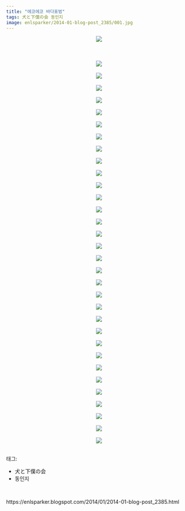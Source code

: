 ```yaml
---
title: "에코에코 바다표범"
tags: 犬と下僕の会 동인지
image: enlsparker/2014-01-blog-post_2385/001.jpg
---
```

<div class="article">
<div class="post-body entry-content" id="post-body-4769722605300811801" itemprop="description articleBody">
<div class="separator" style="clear: both; text-align: center;">
<a href="//1.bp.blogspot.com/-DDwGdRES6xw/UuKHQbHJixI/AAAAAAAAD7I/P8Q8SeWWtrw/s1600/001_ch16335.jpg" imageanchor="1" style="margin-left: 1em; margin-right: 1em;"><img border="0" src="{{ site.nasurl }}/enlsparker/2014-01-blog-post_2385/001_ch16335.jpg"/></a></div>
<br/>
<a name="more"></a><br/>
<br/>
<div class="separator" style="clear: both; text-align: center;">
<a href="//3.bp.blogspot.com/-uByXQRWbDMs/UuKHQuoDavI/AAAAAAAAD7Q/hKMXxT4bSIU/s1600/002_ch16335.jpg" imageanchor="1" style="margin-left: 1em; margin-right: 1em;"><img border="0" src="{{ site.nasurl }}/enlsparker/2014-01-blog-post_2385/002_ch16335.jpg"/></a></div>
<br/>
<div class="separator" style="clear: both; text-align: center;">
<a href="//3.bp.blogspot.com/-taexLS5DDZY/UuKHQk050tI/AAAAAAAAD7M/SEZn59Muw0Q/s1600/003_ch16335.jpg" imageanchor="1" style="margin-left: 1em; margin-right: 1em;"><img border="0" src="{{ site.nasurl }}/enlsparker/2014-01-blog-post_2385/003_ch16335.jpg"/></a></div>
<br/>
<div class="separator" style="clear: both; text-align: center;">
<a href="//4.bp.blogspot.com/-8CvAJ80LNZ0/UuKHR2_5XKI/AAAAAAAAD7g/kC32anQhFhM/s1600/004_ch16335.jpg" imageanchor="1" style="margin-left: 1em; margin-right: 1em;"><img border="0" src="{{ site.nasurl }}/enlsparker/2014-01-blog-post_2385/004_ch16335.jpg"/></a></div>
<br/>
<div class="separator" style="clear: both; text-align: center;">
<a href="//3.bp.blogspot.com/-wi0vMJJjMyg/UuKHSUNK-sI/AAAAAAAAD7k/JKi7JfgogZU/s1600/005_ch16335.jpg" imageanchor="1" style="margin-left: 1em; margin-right: 1em;"><img border="0" src="{{ site.nasurl }}/enlsparker/2014-01-blog-post_2385/005_ch16335.jpg"/></a></div>
<br/>
<div class="separator" style="clear: both; text-align: center;">
<a href="//3.bp.blogspot.com/-ZRuotlBvLr0/UuKHSjR_ONI/AAAAAAAAD7s/csLE3sFzy5I/s1600/006_ch16335.jpg" imageanchor="1" style="margin-left: 1em; margin-right: 1em;"><img border="0" src="{{ site.nasurl }}/enlsparker/2014-01-blog-post_2385/006_ch16335.jpg"/></a></div>
<br/>
<div class="separator" style="clear: both; text-align: center;">
<a href="//4.bp.blogspot.com/-WgK9ZTeiu2s/UuKHTJP2jTI/AAAAAAAAD70/n-9WfGGWVg8/s1600/007_ch16335.jpg" imageanchor="1" style="margin-left: 1em; margin-right: 1em;"><img border="0" src="{{ site.nasurl }}/enlsparker/2014-01-blog-post_2385/007_ch16335.jpg"/></a></div>
<br/>
<div class="separator" style="clear: both; text-align: center;">
<a href="//4.bp.blogspot.com/-dEVzLZys6U0/UuKHTj45NOI/AAAAAAAAD78/xjGwSU8bBzs/s1600/008_ch16335.jpg" imageanchor="1" style="margin-left: 1em; margin-right: 1em;"><img border="0" src="{{ site.nasurl }}/enlsparker/2014-01-blog-post_2385/008_ch16335.jpg"/></a></div>
<br/>
<div class="separator" style="clear: both; text-align: center;">
<a href="//4.bp.blogspot.com/-ROjoiBR9rjs/UuKHUBQXAdI/AAAAAAAAD8E/OFCCxXx819U/s1600/009_ch16335.jpg" imageanchor="1" style="margin-left: 1em; margin-right: 1em;"><img border="0" src="{{ site.nasurl }}/enlsparker/2014-01-blog-post_2385/009_ch16335.jpg"/></a></div>
<br/>
<div class="separator" style="clear: both; text-align: center;">
<a href="//2.bp.blogspot.com/-rKNJ2maeKts/UuKHUiBi1WI/AAAAAAAAD8M/9xN2wxfd4sI/s1600/010_ch16335.jpg" imageanchor="1" style="margin-left: 1em; margin-right: 1em;"><img border="0" src="{{ site.nasurl }}/enlsparker/2014-01-blog-post_2385/010_ch16335.jpg"/></a></div>
<br/>
<div class="separator" style="clear: both; text-align: center;">
<a href="//1.bp.blogspot.com/-VUL25bNgqo4/UuKHVN67HvI/AAAAAAAAD8U/8XOhibfHRGw/s1600/011_ch16335.jpg" imageanchor="1" style="margin-left: 1em; margin-right: 1em;"><img border="0" src="{{ site.nasurl }}/enlsparker/2014-01-blog-post_2385/011_ch16335.jpg"/></a></div>
<br/>
<div class="separator" style="clear: both; text-align: center;">
<a href="//2.bp.blogspot.com/-x9iKuX_82a0/UuKHVqfNRdI/AAAAAAAAD8g/G2NeB6HJ_-Y/s1600/012_ch16335.jpg" imageanchor="1" style="margin-left: 1em; margin-right: 1em;"><img border="0" src="{{ site.nasurl }}/enlsparker/2014-01-blog-post_2385/012_ch16335.jpg"/></a></div>
<br/>
<div class="separator" style="clear: both; text-align: center;">
<a href="//3.bp.blogspot.com/-CfnMqE-yuEM/UuKHWb2du3I/AAAAAAAAD8k/b4tOvxJ74Y0/s1600/013_ch16335.jpg" imageanchor="1" style="margin-left: 1em; margin-right: 1em;"><img border="0" src="{{ site.nasurl }}/enlsparker/2014-01-blog-post_2385/013_ch16335.jpg"/></a></div>
<br/>
<div class="separator" style="clear: both; text-align: center;">
<a href="//1.bp.blogspot.com/-OaxZI4m9CfY/UuKHWsIhU3I/AAAAAAAAD8s/bpwNgRtA3W4/s1600/014_ch16335.jpg" imageanchor="1" style="margin-left: 1em; margin-right: 1em;"><img border="0" src="{{ site.nasurl }}/enlsparker/2014-01-blog-post_2385/014_ch16335.jpg"/></a></div>
<br/>
<div class="separator" style="clear: both; text-align: center;">
<a href="//1.bp.blogspot.com/-mMIzwnyvO7c/UuKHXaESM4I/AAAAAAAAD84/lbmAozdtIXs/s1600/015_ch16335.jpg" imageanchor="1" style="margin-left: 1em; margin-right: 1em;"><img border="0" src="{{ site.nasurl }}/enlsparker/2014-01-blog-post_2385/015_ch16335.jpg"/></a></div>
<br/>
<div class="separator" style="clear: both; text-align: center;">
<a href="//2.bp.blogspot.com/-CkC4ytIrhuY/UuKHY2EgULI/AAAAAAAAD9E/wJr-O7PMi7g/s1600/016_ch16335.jpg" imageanchor="1" style="margin-left: 1em; margin-right: 1em;"><img border="0" src="{{ site.nasurl }}/enlsparker/2014-01-blog-post_2385/016_ch16335.jpg"/></a></div>
<br/>
<div class="separator" style="clear: both; text-align: center;">
<a href="//3.bp.blogspot.com/-Cfo3iHYAMlQ/UuKHYZkmwMI/AAAAAAAAD9A/bvqtGcTUL-Y/s1600/017_ch16335.jpg" imageanchor="1" style="margin-left: 1em; margin-right: 1em;"><img border="0" src="{{ site.nasurl }}/enlsparker/2014-01-blog-post_2385/017_ch16335.jpg"/></a></div>
<br/>
<div class="separator" style="clear: both; text-align: center;">
<a href="//3.bp.blogspot.com/-A_h6Dp95qZI/UuKHZJ511AI/AAAAAAAAD9M/0xoNBrCPMRU/s1600/018_ch16335.jpg" imageanchor="1" style="margin-left: 1em; margin-right: 1em;"><img border="0" src="{{ site.nasurl }}/enlsparker/2014-01-blog-post_2385/018_ch16335.jpg"/></a></div>
<br/>
<div class="separator" style="clear: both; text-align: center;">
<a href="//3.bp.blogspot.com/-PMDDV6dcuL8/UuKHZvmx5fI/AAAAAAAAD9Y/2QJ5b92n5ks/s1600/019_ch16335.jpg" imageanchor="1" style="margin-left: 1em; margin-right: 1em;"><img border="0" src="{{ site.nasurl }}/enlsparker/2014-01-blog-post_2385/019_ch16335.jpg"/></a></div>
<br/>
<div class="separator" style="clear: both; text-align: center;">
<a href="//3.bp.blogspot.com/-Od8GE3oqzDE/UuKHaThXBqI/AAAAAAAAD9c/HVaRGinEy5E/s1600/020_ch16335.jpg" imageanchor="1" style="margin-left: 1em; margin-right: 1em;"><img border="0" src="{{ site.nasurl }}/enlsparker/2014-01-blog-post_2385/020_ch16335.jpg"/></a></div>
<br/>
<div class="separator" style="clear: both; text-align: center;">
<a href="//3.bp.blogspot.com/-4M45B1OlouI/UuKHagSBZ0I/AAAAAAAAD9k/MRVYnSYfzcY/s1600/021_ch16335.jpg" imageanchor="1" style="margin-left: 1em; margin-right: 1em;"><img border="0" src="{{ site.nasurl }}/enlsparker/2014-01-blog-post_2385/021_ch16335.jpg"/></a></div>
<br/>
<div class="separator" style="clear: both; text-align: center;">
<a href="//3.bp.blogspot.com/-TZ6nEfhpHoo/UuKHa0W4foI/AAAAAAAAD9s/yp9QExh_aQ4/s1600/022_ch16335.jpg" imageanchor="1" style="margin-left: 1em; margin-right: 1em;"><img border="0" src="{{ site.nasurl }}/enlsparker/2014-01-blog-post_2385/022_ch16335.jpg"/></a></div>
<br/>
<div class="separator" style="clear: both; text-align: center;">
<a href="//1.bp.blogspot.com/-jeDa-R-tySk/UuKHbzD1jYI/AAAAAAAAD94/VpLU7hMFqDw/s1600/023_ch16335.jpg" imageanchor="1" style="margin-left: 1em; margin-right: 1em;"><img border="0" src="{{ site.nasurl }}/enlsparker/2014-01-blog-post_2385/023_ch16335.jpg"/></a></div>
<br/>
<div class="separator" style="clear: both; text-align: center;">
<a href="//3.bp.blogspot.com/-QuuI9LxsXx0/UuKHcLOStHI/AAAAAAAAD98/oVsk7alaFr4/s1600/024_ch16335.jpg" imageanchor="1" style="margin-left: 1em; margin-right: 1em;"><img border="0" src="{{ site.nasurl }}/enlsparker/2014-01-blog-post_2385/024_ch16335.jpg"/></a></div>
<br/>
<div class="separator" style="clear: both; text-align: center;">
<a href="//4.bp.blogspot.com/-9NHVKFML7C4/UuKHclSr5SI/AAAAAAAAD-E/qO2gbpc0wDc/s1600/025_ch16335.jpg" imageanchor="1" style="margin-left: 1em; margin-right: 1em;"><img border="0" src="{{ site.nasurl }}/enlsparker/2014-01-blog-post_2385/025_ch16335.jpg"/></a></div>
<br/>
<div class="separator" style="clear: both; text-align: center;">
<a href="//2.bp.blogspot.com/-_eWvaZ9Tweo/UuKHdEqy5oI/AAAAAAAAD-I/k9IQR8P7yGk/s1600/026_ch16335.jpg" imageanchor="1" style="margin-left: 1em; margin-right: 1em;"><img border="0" src="{{ site.nasurl }}/enlsparker/2014-01-blog-post_2385/026_ch16335.jpg"/></a></div>
<br/>
<div class="separator" style="clear: both; text-align: center;">
<a href="//2.bp.blogspot.com/-WfpNyInjiy4/UuKHd0IaYKI/AAAAAAAAD-Y/TOwCP6nbBPg/s1600/027_ch16335.jpg" imageanchor="1" style="margin-left: 1em; margin-right: 1em;"><img border="0" src="{{ site.nasurl }}/enlsparker/2014-01-blog-post_2385/027_ch16335.jpg"/></a></div>
<br/>
<div class="separator" style="clear: both; text-align: center;">
<a href="//1.bp.blogspot.com/-ny3gV1rpZE8/UuKHejSoocI/AAAAAAAAD-g/J4nqwYcDl5c/s1600/028_ch16335.jpg" imageanchor="1" style="margin-left: 1em; margin-right: 1em;"><img border="0" src="{{ site.nasurl }}/enlsparker/2014-01-blog-post_2385/028_ch16335.jpg"/></a></div>
<br/>
<div class="separator" style="clear: both; text-align: center;">
<a href="//2.bp.blogspot.com/-O-oio7Iwiek/UuKHehpQvWI/AAAAAAAAD-k/wpQ0SAUKuc8/s1600/029_ch16335.jpg" imageanchor="1" style="margin-left: 1em; margin-right: 1em;"><img border="0" src="{{ site.nasurl }}/enlsparker/2014-01-blog-post_2385/029_ch16335.jpg"/></a></div>
<br/>
<div class="separator" style="clear: both; text-align: center;">
<a href="//3.bp.blogspot.com/-AqIm1BKSGMI/UuKHfe9wloI/AAAAAAAAD-s/fZDK_C_LJaM/s1600/030_ch16335.jpg" imageanchor="1" style="margin-left: 1em; margin-right: 1em;"><img border="0" src="{{ site.nasurl }}/enlsparker/2014-01-blog-post_2385/030_ch16335.jpg"/></a></div>
<br/>
<div class="separator" style="clear: both; text-align: center;">
<a href="//2.bp.blogspot.com/-62ibzq97mnY/UuKHgU6HqFI/AAAAAAAAD-4/aLZmDcwPRxs/s1600/031_ch16335.jpg" imageanchor="1" style="margin-left: 1em; margin-right: 1em;"><img border="0" src="{{ site.nasurl }}/enlsparker/2014-01-blog-post_2385/031_ch16335.jpg"/></a></div>
<br/>
<div class="separator" style="clear: both; text-align: center;">
<a href="//1.bp.blogspot.com/-w_EgdMNFQuQ/UuKHgUNBamI/AAAAAAAAD_A/8_LiZpaR738/s1600/032_ch16335.jpg" imageanchor="1" style="margin-left: 1em; margin-right: 1em;"><img border="0" src="{{ site.nasurl }}/enlsparker/2014-01-blog-post_2385/032_ch16335.jpg"/></a></div>
<br/>
<div class="separator" style="clear: both; text-align: center;">
<a href="//3.bp.blogspot.com/-qGXGJa-Yc_I/UuKHgTOVQRI/AAAAAAAAD-8/9BQDXrxWmo4/s1600/033_ch16335.jpg" imageanchor="1" style="margin-left: 1em; margin-right: 1em;"><img border="0" src="{{ site.nasurl }}/enlsparker/2014-01-blog-post_2385/033_ch16335.jpg"/></a></div>
<br/>
<div style="clear: both;"></div>
</div></div><div class="tagTrail">
<p>태그: </p>
<ul>
<li>犬と下僕の会</li>
<li>동인지</li>
</ul>
</div>
<br/>
<p id="refer">https://enlsparker.blogspot.com/2014/01/2014-01-blog-post_2385.html</p>
<br/>
